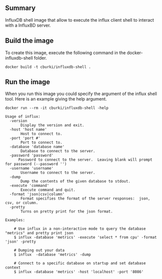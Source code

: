 Summary
-------

InfluxDB shell image that allow to execute the influx client shell to interact with a InfluxBD server.


Build the image
---------------

To create this image, execute the following command in the docker-influxdb-shell folder.

    docker build -t cburki/influxdb-shell .


Run the image
-------------

When you run this image you could specify the argument of the influx shell tool. Here is an example giving the help argument.

    docker run --rm -it cburki/influxdb-shell -help
    
    Usage of influx:
      -version
           Display the version and exit.
      -host 'host name'
           Host to connect to.
      -port 'port #'
           Port to connect to.
      -database 'database name'
           Database to connect to the server.
      -password 'password'
          Password to connect to the server.  Leaving blank will prompt for password (--password '')
      -username 'username'
           Username to connect to the server.
      -dump
           Dump the contents of the given database to stdout.
      -execute 'command'
           Execute command and quit.
      -format 'json|csv|column'
           Format specifies the format of the server responses:  json, csv, or column.
      -pretty
           Turns on pretty print for the json format.
    
    Examples:
    
        # Use influx in a non-interactive mode to query the database "metrics" and pretty print json
        $ influx -database 'metrics' -execute 'select * from cpu' -format 'json' -pretty
    
        # Dumping out your data
        $ influx  -database 'metrics' -dump
    
        # Connect to a specific database on startup and set database context
        $ influx -database 'metrics' -host 'localhost' -port '8086'

